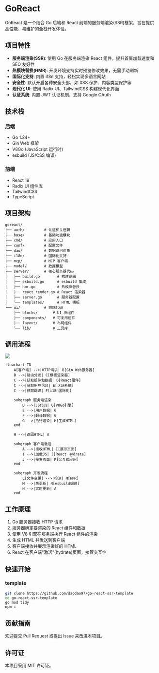 # GoReact

GoReact 是一个结合 Go 后端和 React 前端的服务端渲染(SSR)框架，旨在提供高性能、易维护的全栈开发体验。

## 项目特性

- **服务端渲染(SSR)**: 使用 Go 在服务端渲染 React 组件，提升首屏加载速度和 SEO 友好性
- **热模块替换(HMR)**: 开发环境支持实时预览修改效果，无需手动刷新
- **国际化支持**: 内置 i18n 支持，轻松实现多语言网站
- **安全性**: 默认开启各种安全头部，如 XSS 保护、内容类型保护等
- **现代化 UI**: 使用 Radix UI、TailwindCSS 构建现代化界面
- **认证系统**: 内置 JWT 认证机制，支持 Google OAuth

## 技术栈

### 后端
- Go 1.24+
- Gin Web 框架
- V8Go (JavaScript 运行时)
- esbuild (JS/CSS 编译)

### 前端
- React 19
- Radix UI 组件库
- TailwindCSS
- TypeScript

## 项目架构

```
goreact/
├── auth/         # 认证相关逻辑
├── base/         # 基础功能模块
├── cmd/          # 应用入口
├── conf/         # 配置文件
├── dao/          # 数据访问对象
├── i18n/         # 国际化支持
├── mcp/          # MCP 客户端
├── model/        # 数据模型
├── server/       # 核心服务器代码
│   ├── build.go        # 构建逻辑
│   ├── esbuild.go      # esbuild 集成
│   ├── hmr.go          # 热模块替换
│   ├── react_render.go # React 渲染器
│   ├── server.go       # 服务器配置
│   └── templates/      # HTML 模板
└── ui/           # 前端代码
    ├── blocks/       # UI 块组件
    ├── components/   # 可复用组件
    ├── layout/       # 布局组件
    └── lib/          # 工具库
```

## 调用流程

![](https://mermaid.live/view#pako:eNptlO9P2kAYx_-Vy71Gw69i6YslKAoyMYuSLVnxRaVVSKA1tc3mrInsp_MXmyKbcf5AXUayDHRTWQDDP8Nd63_h0RPhBX3R9O75PM_z_d5dbxkmFFGCHJxLK68SSUHVQCwYlwF5Ajwqn-K1qvm7MgMGBp4Y4VjsmVWp4su3BhjmQykZvJBm8Y8ttF5E-6UZmjVso1a1YuYv0dpHlPtqgBEel4r4sIn__8XHu112hLLbVZQrmPX3rfoN2tnEexd4q2yAID8lCQmNzvdLyJeIuFaziLMVA4zyVvncqmTNf3WzftwPb9atCtEyxqdcrIwObu_2P6DNwgNJ34v67LwqLCQBNUWMU8U02n6CdsXIdKt-Zp5kDRDin7MhBTX28O72TBcbtTGqsOMn1A2P0bCtqE84ZIfx519WcZMKMECYN_PHeO1LOBadeGgkyWKv-DA128yjg6M2ZYBAX2-Pm4qbq_iq3m0boG23f-L8DS0wzqPLPfO8dle8vjs87fE3bqNo_cS6vY1MGyBC9wqEl0RV0KQeMtIpapaLtIwBnvKt2nmrtoMaOVTLk1Xqb6iruLFKjhG-zpqljW7lCR4XPrWPTO47PriiJxSfreLrDQNE-XB0qkdFlC74uz-ExIULA0zy0uKsnkqLZqNANqEHnaTWykf4202HDjzqgw6YkdSMkBLJL7Pcno5DLSllpDjkyKcozQl6WovDuLxCUEHXlOklOQE5TdUlB1QVfT4JuTkhvUhG-oJI1iqYEojLTAdZEOSXivI4nFfbnR6ySX9JHVF0WYOcy--0Ycgtw9eQY1zeQYYdYofcjNfvZliPAy4RyO0cZDw-Mut3MU6XZ4hZccA3dnnnoM_jZFgvSzLdfq_P53VASUxpihql94F9LazcA0_Rtd8)

```mermaid
flowchart TD
    A[客户端] -->|HTTP请求| B[Gin Web服务器]
    B -->|路由分发| C[模板渲染器]
    C -->|获取组件和数据| D[React组件]
    C -->|获取用户信息| E[认证系统]
    C -->|获取翻译| F[i18n国际化]
    
    subgraph 服务端渲染
        D -->|JS代码| G[V8Go引擎]
        E -->|用户数据| G
        F -->|翻译数据| G
        G -->|执行渲染| H[生成HTML]
    end
    
    H -->|返回HTML| A
    
    subgraph 客户端激活
        A -->|接收HTML| I[展示页面]
        I -->|加载JS| J[React Hydrate]
        J -->|接管页面| K[交互式应用]
    end
    
    subgraph 开发流程
        L[文件变更] -->|检测| M[HMR]
        M -->|热更新| N[esbuild编译]
        N -->|实时更新| A
    end
```

## 工作原理

1. Go 服务器接收 HTTP 请求
2. 服务器确定要渲染的 React 组件和数据
3. 使用 V8 引擎在服务端执行 React 组件的渲染
4. 生成 HTML 并发送到客户端
5. 客户端接收并展示渲染好的 HTML
6. React 在客户端"激活"(hydrate)页面，接管交互性

## 快速开始

### template

```bash
git clone https://github.com/daodao97/go-react-ssr-template
cd go-react-ssr-template
go mod tidy
npm i 
```

## 贡献指南

欢迎提交 Pull Request 或提出 Issue 来改进本项目。

## 许可证

本项目采用 MIT 许可证。
